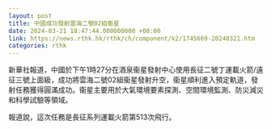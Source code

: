 ```yaml
---
layout: post
title: 中國成功發射雲海二號02組衞星
date: 2024-03-21 18:47:44.000000000 +08:00
link: https://news.rthk.hk/rthk/ch/component/k2/1745669-20240321.htm
categories: rthk
---
```


新華社報道，中國於下午1時27分在酒泉衞星發射中心使用長征二號丁運載火箭/遠征三號上面級，成功將雲海二號02組衞星發射升空，衞星順利進入預定軌道，發射任務獲得圓滿成功。衞星主要用於大氣環境要素探測、空間環境監測、防災減災和科學試驗等領域。

報道說，這次任務是長征系列運載火箭第513次飛行。
